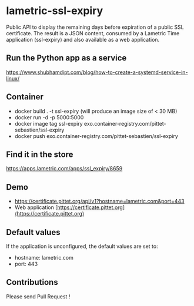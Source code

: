 # lametric-ssl-expiry

Public API to display the remaining days before expiration of a public SSL certificate.
The result is a JSON content, consumed by a Lametric Time application (ssl-expiry) and also available as a web application.

## Run the Python app as a service
https://www.shubhamdipt.com/blog/how-to-create-a-systemd-service-in-linux/

## Container
- docker build . -t ssl-expiry  (will produce an image size of < 30 MB)
- docker run -d -p 5000:5000 <docker image>
- docker image tag ssl-expiry exo.container-registry.com/pittet-sebastien/ssl-expiry 
- docker push exo.container-registry.com/pittet-sebastien/ssl-expiry

## Find it in the store
https://apps.lametric.com/apps/ssl_expiry/8659

## Demo
- https://certificate.pittet.org/api/v1?hostname=lametric.com&port=443
- Web application [https://certificate.pittet.org](https://certificate.pittet.org)

## Default values
If the application is unconfigured, the default values are set to:
* hostname: lametric.com
* port: 443

## Contributions
Please send Pull Request !
